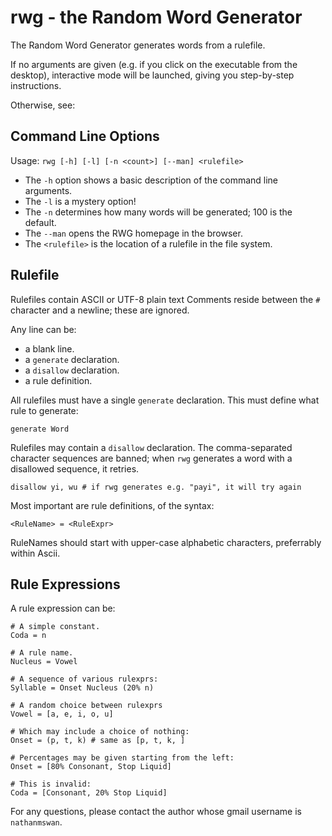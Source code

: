 rwg - the Random Word Generator
===============================
The Random Word Generator generates words from a rulefile.

If no arguments are given (e.g. if you click on the executable from the 
desktop), interactive mode will be launched, giving you step-by-step
instructions.

Otherwise, see:

Command Line Options
--------------------
Usage: `rwg [-h] [-l] [-n <count>] [--man] <rulefile>`

* The `-h` option shows a basic description of the command line arguments.
* The `-l` is a mystery option!
* The `-n` determines how many words will be generated; 100 is the default.
* The `--man` opens the RWG homepage in the browser.
* The `<rulefile>` is the location of a rulefile in the file system.

Rulefile
--------
Rulefiles contain ASCII or UTF-8 plain text
Comments reside between the `#` character and a newline; these are ignored.

Any line can be:
* a blank line.
* a `generate` declaration.
* a `disallow` declaration.
* a rule definition.

All rulefiles must have a single `generate` declaration.
This must define what rule to generate:
    
    generate Word
    
Rulefiles may contain a `disallow` declaration.
The comma-separated character sequences are banned;
when `rwg` generates a word with a disallowed sequence, it retries.
    
    disallow yi, wu # if rwg generates e.g. "payi", it will try again
    

Most important are rule definitions, of the syntax:
    
    <RuleName> = <RuleExpr>
    
RuleNames should start with upper-case alphabetic characters, preferrably
within Ascii.

Rule Expressions
----------------
A rule expression can be:
    
    # A simple constant.
    Coda = n
    
    # A rule name.
    Nucleus = Vowel
    
    # A sequence of various rulexprs:
    Syllable = Onset Nucleus (20% n)
    
    # A random choice between rulexprs
    Vowel = [a, e, i, o, u]
    
    # Which may include a choice of nothing:
    Onset = (p, t, k) # same as [p, t, k, ]
    
    # Percentages may be given starting from the left:
    Onset = [80% Consonant, Stop Liquid]
    
    # This is invalid:
    Coda = [Consonant, 20% Stop Liquid]
    
For any questions, please contact the author whose gmail username is 
`nathanmswan`.
    
    

